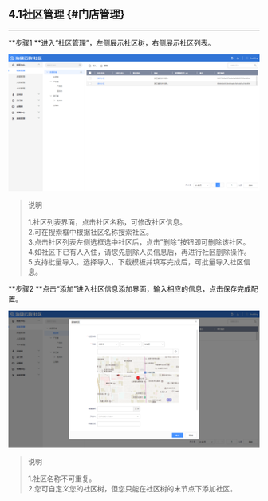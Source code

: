 ## 4.1社区管理 {#门店管理}

---

**步骤1 **进入“社区管理”，左侧展示社区树，右侧展示社区列表。

![](/assets/she-qu-guan-li.png)

> 说明
>
> 1.社区列表界面，点击社区名称，可修改社区信息。  
> 2.可在搜索框中根据社区名称搜索社区。  
> 3.点击社区列表左侧选框选中社区后，点击”删除“按钮即可删除该社区。  
> 4.如社区下已有人入住，请您先删除人员信息后，再进行社区删除操作。  
> 5.支持批量导入。选择导入，下载模板并填写完成后，可批量导入社区信息。



**步骤2 **点击“添加”进入社区信息添加界面，输入相应的信息，点击保存完成配置。

![](/assets/she-qu-tian-jia.png)

> 说明
>
> 1.社区名称不可重复。  
> 2.您可自定义您的社区树，但您只能在社区树的末节点下添加社区。




